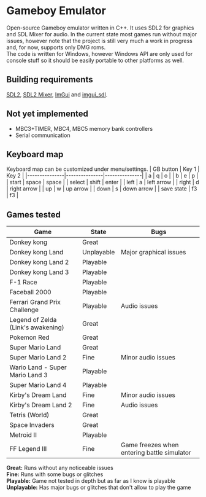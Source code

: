 # Gameboy Emulator
Open-source Gameboy emulator written in C++. It uses SDL2 for graphics and SDL Mixer for audio. In the current state most games run without major issues, however note that the project is still very much a work in progress and, for now, supports only DMG roms.  
The code is written for Windows, however Windows API are only used for console stuff so it should be easily portable to other platforms as well.


## Building requirements
[SDL2](https://libsdl.org/download-2.0.php), [SDL2 Mixer](https://www.libsdl.org/projects/SDL_mixer/), [ImGui](https://github.com/ocornut/imgui) and [imgui_sdl](https://github.com/Tyyppi77/imgui_sdl).


## Not yet implemented
- MBC3+TIMER, MBC4, MBC5 memory bank controllers
- Serial communication


## Keyboard map
Keyboard map can be customized under menu/settings.
| GB button 	| Key 1 		| Key 2 		|
|---------------|---------------|---------------|
| a 			| q 			| o 			|
| b 			| e 			| p 			|
| start 		| space 		| space			|
| select		| shift 		| enter 		|
| left 			| a 			| left arrow 	|
| right 		| d 			| right arrow 	|
| up			| w 			| up arrow		|
| down 			| s 			| down arrow	|
| save state 	| f3 			| f3 			|



## Games tested
| Game 									| State 		| Bugs |
|---------------------------------------|---------------|-------|
| Donkey kong 							| Great 		|		|
| Donkey kong Land 						| Unplayable	| Major graphical issues |
| Donkey kong Land 2 					| Playable 		|     	|
| Donkey kong Land 3 					| Playable 		|    	|
| F-1 Race 								| Playable 		| 		|
| Faceball 2000 						| Playable 		| 		|
| Ferrari Grand Prix Challenge			| Playable 		| Audio issues |
| Legend of Zelda (Link's awakening)	| Great			|		|
| Pokemon Red							| Great			|		|
| Super Mario Land						| Great			|		|
| Super Mario Land 2					| Fine			| Minor audio issues |
| Wario Land - Super Mario Land 3 		| Playable		|		|
| Super Mario Land 4 					| Playable		|		|
| Kirby's Dream Land					| Fine			| Minor audio issues |
| Kirby's Dream Land 2 					| Fine			| Audio issues |
| Tetris (World)						| Great			|		|
| Space Invaders						| Great			|		|
| Metroid II 							| Playable		|		|
| FF Legend III							| Fine			| Game freezes when entering battle simulator |

**Great:** Runs without any noticeable issues  
**Fine:** Runs with some bugs or glitches  
**Playable:** Game not tested in depth but as far as I know is playable  
**Unplayable:** Has major bugs or glitches that don't allow to play the game  

